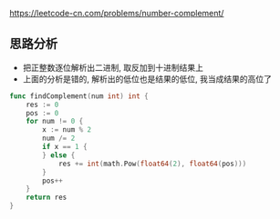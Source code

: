 https://leetcode-cn.com/problems/number-complement/

## 思路分析
- 把正整数逐位解析出二进制, 取反加到十进制结果上
- 上面的分析是错的, 解析出的低位也是结果的低位, 我当成结果的高位了
```go
func findComplement(num int) int {
    res := 0
    pos := 0
    for num != 0 {
        x := num % 2
        num /= 2
        if x == 1 {
        } else {
            res += int(math.Pow(float64(2), float64(pos)))
        }
        pos++
    }
    return res
}
```